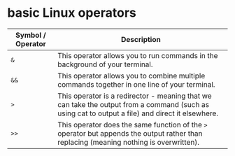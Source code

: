 # basic Linux operators

| Symbol / Operator | Description                                                                                                                                      |
| ----------------- | ------------------------------------------------------------------------------------------------------------------------------------------------ |
| `&`               | This operator allows you to run commands in the background of your terminal.                                                                     |
| `&&`              | This operator allows you to combine multiple commands together in one line of your terminal.                                                     |
| `>`               | This operator is a redirector - meaning that we can take the output from a command (such as using cat to output a file) and direct it elsewhere. |
| `>>`              | This operator does the same function of the `>` operator but appends the output rather than replacing (meaning nothing is overwritten).          |
